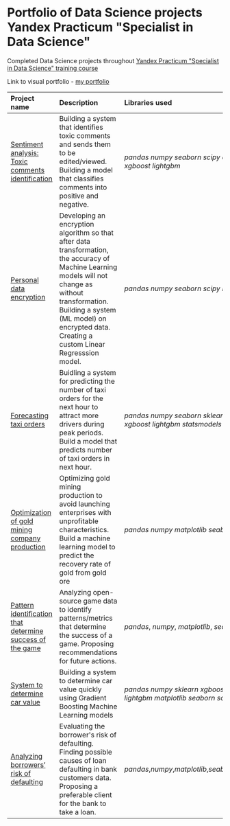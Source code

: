 # Portfolio of Data Science projects Yandex Practicum "Specialist in Data Science"

Completed Data Science projects throughout [Yandex Practicum "Specialist in Data Science" training course](https://practicum.yandex.com/data-scientist)

Link to visual portfolio - [my portfolio](https://visual-portfolio-batomunkuev.vercel.app)

| Project name | Description | Libraries used | 
| :---------------------- | :---------------------- | :---------------------- |
| [Sentiment analysis: Toxic comments identification](nlp_toxic_comments) | Building a system that identifies toxic comments and sends them to be edited/viewed. Building a model that classifies comments into positive and negative.| *pandas numpy seaborn scipy datetime nltk xgboost lightgbm* | 
| [Personal data encryption](insurance) | Developing an encryption algorithm so that after data transformation, the accuracy of Machine Learning models will not change as without transformation. Building a system (ML model) on encrypted data. Creating a custom Linear Regresssion model. | *pandas numpy seaborn scipy random* |
| [Forecasting taxi orders](taxi_orders) | Buidling a system for predicting the number of taxi orders for the next hour to attract more drivers during peak periods. Build a model that predicts number of taxi orders in next hour. | *pandas numpy seaborn sklearn catboost xgboost lightgbm statsmodels* |
| [Optimization of gold mining company production](gold_mining) | Optimizing gold mining production to avoid launching enterprises with unprofitable characteristics. Build a machine learning model to predict the recovery rate of gold from gold ore | *pandas numpy matplotlib seaborn scipy sklearn* |
| [Pattern identification that determine success of the game](game_success_analysis) | Analyzing open-source game data to identify patterns/metrics that determine the success of a game. Proposing recommendations for future actions. | *pandas*, *numpy*, *matplotlib*, *seaborn*, *scipy*| 
| [System to determine car value](determining_car_price) | Building a system to determine car value quickly using Gradient Boosting Machine Learning models| *pandas numpy sklearn xgboost catboost lightgbm matplotlib seaborn scipy* |
| [Analyzing borrowers’ risk of defaulting](bank_credit_score) | Evaluating the borrower's risk of defaulting. Finding possible causes of loan defaulting in bank customers data. Proposing a preferable client for the bank to take a loan. | *pandas*,*numpy*,*matplotlib*,*seaborn*,*nltk*,*missingno*|
